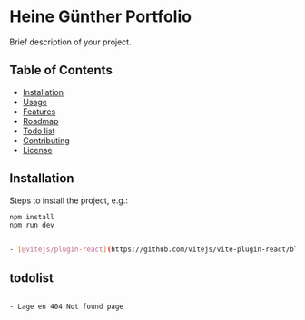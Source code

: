# Heine Günther Portfolio

Brief description of your project.

## Table of Contents

- [Installation](#installation)
- [Usage](#usage)
- [Features](#features)
- [Roadmap](#roadmap)
- [Todo list](#todolist)
- [Contributing](#contributing)
- [License](#license)

## Installation

Steps to install the project, e.g.:

```bash
npm install
npm run dev


- [@vitejs/plugin-react](https://github.com/vitejs/vite-plugin-react/blob/main/packages/plugin-react/README.md) uses [Babel](https://babeljs.io/) for Fast Refresh

```

## todolist

```bash

- Lage en 404 Not found page

```
